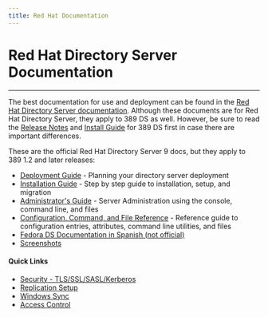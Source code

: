 ```yaml
---
title: Red Hat Documentation
---
```


# Red Hat Directory Server Documentation
----------------------------------------

The best documentation for use and deployment can be found in the [Red Hat Directory Server documentation](https://access.redhat.com/site/documentation/Red_Hat_Directory_Server/). Although these documents are for Red Hat Directory Server, they apply to 389 DS as well. However, be sure to read the [Release Notes](releases/release-notes.html) and [Install Guide](legacy/install-guide.html) for 389 DS first in case there are important differences.

These are the official Red Hat Directory Server 9 docs, but they apply to 389 1.2 and later releases:

-   [Deployment Guide](https://access.redhat.com/site/documentation/en-US/Red_Hat_Directory_Server/9.0/html/Deployment_Guide/index.html) - Planning your directory server deployment
-   [Installation Guide](https://access.redhat.com/site/documentation/en-US/Red_Hat_Directory_Server/9.0/html/Installation_Guide/index.html) - Step by step guide to installation, setup, and migration
-   [Administrator's Guide](https://access.redhat.com/site/documentation/en-US/Red_Hat_Directory_Server/9.0/html/Administration_Guide/index.html) - Server Administration using the console, command line, and files
-   [Configuration, Command, and File Reference](https://access.redhat.com/site/documentation/en-US/Red_Hat_Directory_Server/9.0/html/Configuration_Command_and_File_Reference/index.html) - Reference guide to configuration entries, attributes, command line utilities, and files
-   [Fedora DS Documentation in Spanish (not official)](http://wiki.fedora-ve.org/Autenticaci%C3%B3n/FedoraDirectoryServer)
-   [Screenshots](screenshots.html "Console screen shots")

#### Quick Links

-   [Security - TLS/SSL/SASL/Kerberos](https://access.redhat.com/documentation/en-US/Red_Hat_Directory_Server/9.0/html/Administration_Guide/SecureConnections.html)
-   [Replication Setup](https://access.redhat.com/documentation/en-US/Red_Hat_Directory_Server/9.0/html/Administration_Guide/Managing_Replication.html)
-   [Windows Sync](https://access.redhat.com/documentation/en-US/Red_Hat_Directory_Server/9.0/html/Administration_Guide/Windows_Sync.html)
-   [Access Control](https://access.redhat.com/documentation/en-US/Red_Hat_Directory_Server/9.0/html/Administration_Guide/Managing_Access_Control.html)
